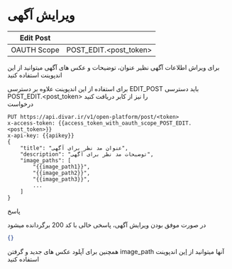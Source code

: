 # ویرایش آگهی

| Edit Post        |                        |
|------------------|------------------------|
| OAUTH Scope      | POST_EDIT.<post_token> |

برای ویراش اطلاعات آگهی نظیر عنوان، توضیحات و عکس های آگهی میتوانید از این اندپوینت استفاده کنید

برای استفاده از این اندپوینت علاوه بر دسترسی EDIT_POST باید دسترسی POST_EDIT.<post_token> را نیز از کابر دریافت کنید
<br>
درخواست
```http request
PUT https://api.divar.ir/v1/open-platform/post/<token>
x-access-token: {{access_token_with_oauth_scope_POST_EDIT.<post_token>}}
x-api-key: {{apikey}}
{
    "title": "عنوان مد نظر برای آگهی",
    "description": "توضیحات مد نظر برای آگهی",
    "image_paths": [
        "{{image_path1}}",
        "{{image_path2}}",
        "{{image_path3}}",
        ...
    ]
}
```

پاسخ

در صورت موفق بودن ویرایش آگهی، پاسخی خالی با کد 200 برگردانده میشود

```json
{}
```

همچنین برای آپلود عکس های جدید و گرفتن image_path آنها میتوانید از [این][راهنما » آپلود عکس] اندپوینت استفاده کنید

[راهنما » آپلود عکس]: ./get_image_upload_url.md
